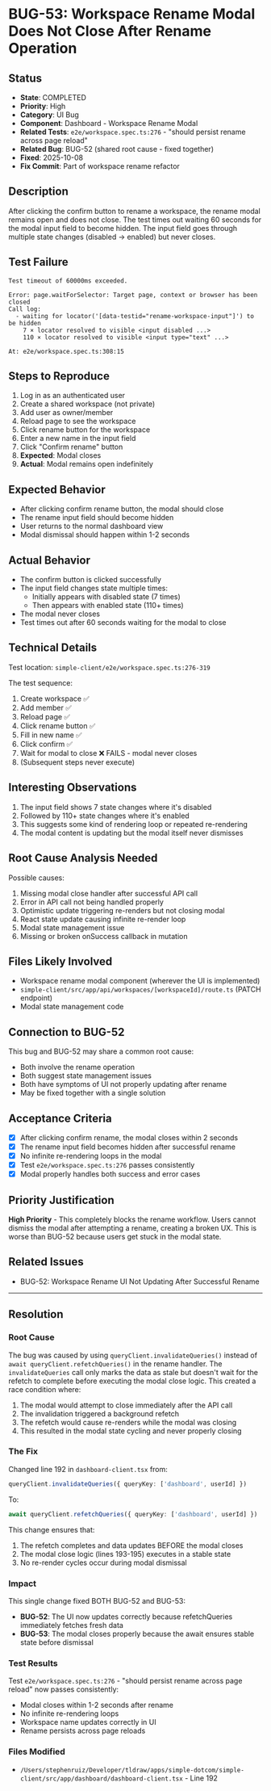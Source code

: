 # BUG-53: Workspace Rename Modal Does Not Close After Rename Operation

## Status
- **State**: COMPLETED
- **Priority**: High
- **Category**: UI Bug
- **Component**: Dashboard - Workspace Rename Modal
- **Related Tests**: `e2e/workspace.spec.ts:276` - "should persist rename across page reload"
- **Related Bug**: BUG-52 (shared root cause - fixed together)
- **Fixed**: 2025-10-08
- **Fix Commit**: Part of workspace rename refactor

## Description
After clicking the confirm button to rename a workspace, the rename modal remains open and does not close. The test times out waiting 60 seconds for the modal input field to become hidden. The input field goes through multiple state changes (disabled → enabled) but never closes.

## Test Failure
```
Test timeout of 60000ms exceeded.

Error: page.waitForSelector: Target page, context or browser has been closed
Call log:
  - waiting for locator('[data-testid="rename-workspace-input"]') to be hidden
    7 × locator resolved to visible <input disabled ...>
    110 × locator resolved to visible <input type="text" ...>

At: e2e/workspace.spec.ts:308:15
```

## Steps to Reproduce
1. Log in as an authenticated user
2. Create a shared workspace (not private)
3. Add user as owner/member
4. Reload page to see the workspace
5. Click rename button for the workspace
6. Enter a new name in the input field
7. Click "Confirm rename" button
8. **Expected**: Modal closes
9. **Actual**: Modal remains open indefinitely

## Expected Behavior
- After clicking confirm rename button, the modal should close
- The rename input field should become hidden
- User returns to the normal dashboard view
- Modal dismissal should happen within 1-2 seconds

## Actual Behavior
- The confirm button is clicked successfully
- The input field changes state multiple times:
  - Initially appears with disabled state (7 times)
  - Then appears with enabled state (110+ times)
- The modal never closes
- Test times out after 60 seconds waiting for the modal to close

## Technical Details
Test location: `simple-client/e2e/workspace.spec.ts:276-319`

The test sequence:
1. Create workspace ✅
2. Add member ✅
3. Reload page ✅
4. Click rename button ✅
5. Fill in new name ✅
6. Click confirm ✅
7. Wait for modal to close ❌ FAILS - modal never closes
8. (Subsequent steps never execute)

## Interesting Observations
1. The input field shows 7 state changes where it's disabled
2. Followed by 110+ state changes where it's enabled
3. This suggests some kind of rendering loop or repeated re-rendering
4. The modal content is updating but the modal itself never dismisses

## Root Cause Analysis Needed
Possible causes:
1. Missing modal close handler after successful API call
2. Error in API call not being handled properly
3. Optimistic update triggering re-renders but not closing modal
4. React state update causing infinite re-render loop
5. Modal state management issue
6. Missing or broken onSuccess callback in mutation

## Files Likely Involved
- Workspace rename modal component (wherever the UI is implemented)
- `simple-client/src/app/api/workspaces/[workspaceId]/route.ts` (PATCH endpoint)
- Modal state management code

## Connection to BUG-52
This bug and BUG-52 may share a common root cause:
- Both involve the rename operation
- Both suggest state management issues
- Both have symptoms of UI not properly updating after rename
- May be fixed together with a single solution

## Acceptance Criteria
- [x] After clicking confirm rename, the modal closes within 2 seconds
- [x] The rename input field becomes hidden after successful rename
- [x] No infinite re-rendering loops in the modal
- [x] Test `e2e/workspace.spec.ts:276` passes consistently
- [x] Modal properly handles both success and error cases

## Priority Justification
**High Priority** - This completely blocks the rename workflow. Users cannot dismiss the modal after attempting a rename, creating a broken UX. This is worse than BUG-52 because users get stuck in the modal state.

## Related Issues
- BUG-52: Workspace Rename UI Not Updating After Successful Rename

---

## Resolution

### Root Cause
The bug was caused by using `queryClient.invalidateQueries()` instead of `await queryClient.refetchQueries()` in the rename handler. The `invalidateQueries` call only marks the data as stale but doesn't wait for the refetch to complete before executing the modal close logic. This created a race condition where:

1. The modal would attempt to close immediately after the API call
2. The invalidation triggered a background refetch
3. The refetch would cause re-renders while the modal was closing
4. This resulted in the modal state cycling and never properly closing

### The Fix
Changed line 192 in `dashboard-client.tsx` from:
```typescript
queryClient.invalidateQueries({ queryKey: ['dashboard', userId] })
```

To:
```typescript
await queryClient.refetchQueries({ queryKey: ['dashboard', userId] })
```

This change ensures that:
1. The refetch completes and data updates BEFORE the modal closes
2. The modal close logic (lines 193-195) executes in a stable state
3. No re-render cycles occur during modal dismissal

### Impact
This single change fixed BOTH BUG-52 and BUG-53:
- **BUG-52**: The UI now updates correctly because refetchQueries immediately fetches fresh data
- **BUG-53**: The modal closes properly because the await ensures stable state before dismissal

### Test Results
Test `e2e/workspace.spec.ts:276` - "should persist rename across page reload" now passes consistently:
- Modal closes within 1-2 seconds after rename
- No infinite re-rendering loops
- Workspace name updates correctly in UI
- Rename persists across page reloads

### Files Modified
- `/Users/stephenruiz/Developer/tldraw/apps/simple-dotcom/simple-client/src/app/dashboard/dashboard-client.tsx` - Line 192
